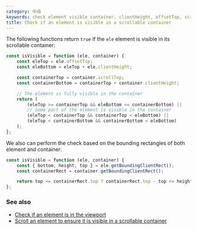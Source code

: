 ```yaml
---
category: 中级
keywords: check element visible container, clientHeight, offsetTop, scrollTop
title: Check if an element is visible in a scrollable container
---
```


The following functions return `true` if the `ele` element is visible in its scrollable container:

```js
const isVisible = function (ele, container) {
    const eleTop = ele.offsetTop;
    const eleBottom = eleTop + ele.clientHeight;

    const containerTop = container.scrollTop;
    const containerBottom = containerTop + container.clientHeight;

    // The element is fully visible in the container
    return (
        (eleTop >= containerTop && eleBottom <= containerBottom) ||
        // Some part of the element is visible in the container
        (eleTop < containerTop && containerTop < eleBottom) ||
        (eleTop < containerBottom && containerBottom < eleBottom)
    );
};
```

We also can perform the check based on the bounding rectangles of both element and container:

```js
const isVisible = function (ele, container) {
    const { bottom, height, top } = ele.getBoundingClientRect();
    const containerRect = container.getBoundingClientRect();

    return top <= containerRect.top ? containerRect.top - top <= height : bottom - containerRect.bottom <= height;
};
```

### See also

-   [Check if an element is in the viewport](/check-if-an-element-is-in-the-viewport)
-   [Scroll an element to ensure it is visible in a scrollable container](/scroll-an-element-to-ensure-it-is-visible-in-a-scrollable-container)
